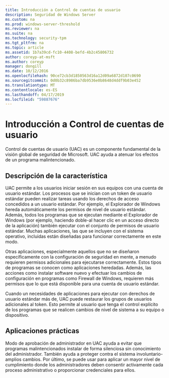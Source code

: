 ```yaml
---
title: Introducción a Control de cuentas de usuario
description: Seguridad de Windows Server
ms.custom: na
ms.prod: windows-server-threshold
ms.reviewer: na
ms.suite: na
ms.technology: security-tpm
ms.tgt_pltfrm: na
ms.topic: article
ms.assetid: 1b7a39cd-fc10-4408-befd-4b2c45806732
author: coreyp-at-msft
ms.author: coreyp
manager: dongill
ms.date: 10/12/2016
ms.openlocfilehash: 90ce72cb3d1850563d16a12d09a6872d107c0690
ms.sourcegitcommit: 0d0b32c8986ba7db9536e0b8648d4ddf9b03e452
ms.translationtype: MT
ms.contentlocale: es-ES
ms.lasthandoff: 04/17/2019
ms.locfileid: "59887676"
---
```

# <a name="user-account-control-overview"></a>Introducción a Control de cuentas de usuario
Control de cuentas de usuario \(UAC\) es un componente fundamental de la visión global de seguridad de Microsoft.  UAC ayuda a atenuar los efectos de un programa malintencionado.

## <a name="BKMK_OVER"></a>Descripción de la característica
UAC permite a los usuarios iniciar sesión en sus equipos con una cuenta de usuario estándar. Los procesos que se inician con un token de usuario estándar pueden realizar tareas usando los derechos de acceso concedidos a un usuario estándar. Por ejemplo, el Explorador de Windows hereda automáticamente los permisos de nivel de usuario estándar. Además, todos los programas que se ejecutan mediante el Explorador de Windows \(por ejemplo, haciendo doble\-al hacer clic en un acceso directo de la aplicación\) también ejecutar con el conjunto de permisos de usuario estándar. Muchas aplicaciones, las que se incluyen con el sistema operativo, incluidas están diseñadas para funcionar correctamente en este modo.

Otras aplicaciones, especialmente aquellos que no se diseñaron específicamente con la configuración de seguridad en mente, a menudo requieren permisos adicionales para ejecutarse correctamente. Estos tipos de programas se conocen como aplicaciones heredadas. Además, las acciones como instalar software nuevo y efectuar los cambios de configuración en programas como Firewall de Windows, requieren más permisos que lo que está disponible para una cuenta de usuario estándar.

Cuando un necesidades de aplicaciones para ejecutar con derechos de usuario estándar más de, UAC puede restaurar los grupos de usuarios adicionales al token. Esto permite al usuario que tenga el control explícito de los programas que se realicen cambios de nivel de sistema a su equipo o dispositivo.

## <a name="BKMK_APP"></a>Aplicaciones prácticas
Modo de aprobación de administrador en UAC ayuda a evitar que programas malintencionados instalar de forma silenciosa sin conocimiento del administrador. También ayuda a proteger contra el sistema involuntario\-amplios cambios. Por último, se puede usar para aplicar un mayor nivel de cumplimiento donde los administradores deben consentir activamente cada proceso administrativo o proporcionar credenciales para ellos.



